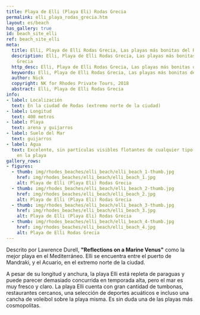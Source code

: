```yaml
---
title: Playa de Elli (Playa Eli) Rodas Grecia
permalink: elli_playa_rodas_grecia.htm
layout: es/beach
has_gallery: true
id: beach_site_elli
ref: beach_site_elli
meta:
  title: Elli, Playa de Elli Rodas Grecia, Las playas más bonitas del Rodas Grecia
  description: Elli, Playa de Elli Rodas Grecia, Las playas más bonitas del Rodas
    Grecia
  http_desc: Elli, Playa de Elli Rodas Grecia, Las playas más bonitas del Rodas Grecia
  keywords: Elli, Playa de Elli Rodas Grecia, Las playas más bonitas del Rodas Grecia
  author: Nick
  copyright: NK for Rhodes Private Tours, 2018
  abstract: Elli, Playa de Elli Rodas Grecia
info:
- label: Localización
  text: En la ciudad de Rodas (extremo norte de la ciudad)
- label: Longitud
  text: 400 metros
- label: Playa
  text: arena y guijarros
- label: Suelo del Mar
  text: guijarros
- label: Agua
  text: Excelente, sin partículas visibles flotantes de cualquier tipo o algas asentadas
    en la playa
gallery_rows:
- figures:
  - thumb: img/rhodes_beaches/elli_beach/elli_beach_1-thumb.jpg
    href: img/rhodes_beaches/elli_beach/elli_beach_1.jpg
    alt: Playa de Elli (Playa Eli) Rodas Grecia
  - thumb: img/rhodes_beaches/elli_beach/elli_beach_2-thumb.jpg
    href: img/rhodes_beaches/elli_beach/elli_beach_2.jpg
    alt: Playa de Elli (Playa Eli) Rodas Grecia
  - thumb: img/rhodes_beaches/elli_beach/elli_beach_3-thumb.jpg
    href: img/rhodes_beaches/elli_beach/elli_beach_3.jpg
    alt: Playa de Elli (Playa Eli) Rodas Grecia
  - thumb: img/rhodes_beaches/elli_beach/elli_beach_4-thumb.jpg
    href: img/rhodes_beaches/elli_beach/elli_beach_4.jpg
    alt: Playa de Elli Rodas Grecia
---
```


Descrito por Lawrence Durell, **"Reflections on a Marine Venus"** como la mejor playa en el Mediterráneo. Elli se encuentra entre el puerto de Mandraki, y el Acuario, en el extremo norte de la ciudad.

A pesar de su longitud y anchura, la playa Elli está repleta de paraguas y puede parecer demasiado concurrida en temporada alta, pero el mar es muy fresco y claro. La playa Elli cuenta con gran cantidad de tumbonas, restaurantes cercanos, una selección de deportes acuáticos e incluso una cancha de voleibol sobre la playa misma. Es sin duda una de las playas más cosmopolitas.